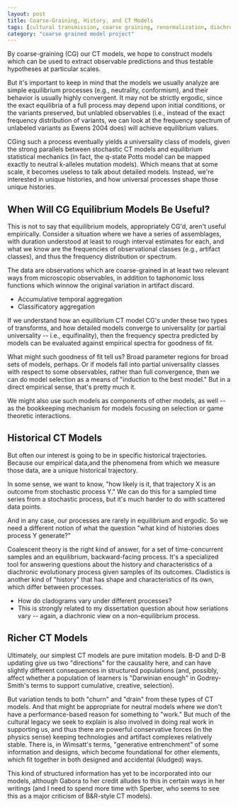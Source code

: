 ```yaml
---
layout: post
title: Coarse-Graining, History, and CT Models
tags: [cultural transmission, coarse graining, renormalization, diachronic models, history]
category: "coarse grained model project"
---
```


By coarse-graining (CG) our CT models, we hope to construct models which can be used to extract observable predictions and thus testable hypotheses at particular scales.

But it's important to keep in mind that the models we usually analyze are simple equilibrium processes (e.g., neutrality, conformism), and their behavior is usually highly convergent. It may not be strictly ergodic, since the exact equilibria of a full process may depend upon initial conditions, or the variants preserved, but unlabled observables (i.e., instead of the exact frequency distribution of variants, we can look at the frequency spectrum of unlabeled variants as Ewens 2004 does) will achieve equilibrium values.

CGing such a process eventually yields a universality class of models, given the strong parallels between stochastic CT models and equilibrium statistical mechanics (in fact, the q-state Potts model can be mapped exactly to neutral k-alleles mutation models). Which means that at some scale, it becomes useless to talk about detailed models. Instead, we're interested in unique histories, and how universal processes shape those unique histories.

When Will CG Equilibrium Models Be Useful?
------------------------------------------

This is not to say that equilibrium models, appropriately CG'd, aren't useful empirically. Consider a situation where we have a series of assemblages, with duration understood at least to rough interval estimates for each, and what we know are the frequencies of observational classes (e.g., artifact classes), and thus the frequency distribution or spectrum.

The data are observations which are coarse-grained in at least two relevant ways from microscopic observables, in addition to taphonomic loss functions which winnow the original variation in artifact discard.

* Accumulative temporal aggregation
* Classificatory aggregation

If we understand how an equilibrium CT model CG's under these two types of transforms, and how detailed models converge to universality (or partial universality -- i.e., equifinality), then the frequency spectra predicted by models can be evaluated against empirical spectra for goodness of fit.

What might such goodness of fit tell us? Broad parameter regions for broad sets of models, perhaps. Or if models fall into partial universality classes with respect to some observables, rather than full convergence, then we can do model selection as a means of "induction to the best model." But in a direct empirical sense, that's pretty much it.

We might also use such models as components of other models, as well -- as the bookkeeping mechanism for models focusing on selection or game theoretic interactions.

Historical CT Models
-------------------- 

But often our interest is going to be in specific historical trajectories. Because our empirical data,and the phenomena from which we measure those data, are a unique historical trajectory.

In some sense, we want to know, "how likely is it, that trajectory X is an outcome from stochastic process Y." We can do this for a sampled time series from a stochastic process, but it's much harder to do with scattered data points. 

And in any case, our processes are rarely in equilibrium and ergodic. So we need a different notion of what the question "what kind of histories does process Y generate?" 

Coalescent theory is the right kind of answer, for a set of time-concurrent samples and an equilibrium, backward-facing process. It's a specialized tool for answering questions about the history and characteristics of a diachronic evolutionary process given samples of its outcomes. Cladistics is another kind of "history" that has shape and characteristics of its own, which differ between processes. 

* How do cladograms vary under different processes?
* This is strongly related to my dissertation question about how seriations vary -- again, a diachronic view on a non-equilibrium process. 

Richer CT Models
---------------- 

Ultimately, our simplest CT models are pure imitation models. B-D and D-B updating give us two "directions" for the causality here, and can have slightly different consequences in structured populations (and, possibly, affect whether a population of learners is "Darwinian enough" in Godrey-Smith's terms to support cumulative, creative, selection). 

But variation tends to both "churn" and "drain" from these types of CT models. And that might be appropriate for neutral models where we don't have a performance-based reason for something to "work." But much of the cultural legacy we seek to explain is also involved in doing real work in supporting us, and thus there are powerful conservative forces (in the physics sense) keeping technologies and artifact complexes relatively stable. There is, in Wimsatt's terms, "generative entrenchment" of some information and designs, which become foundational for other elements, which fit together in both designed and accidental (kludged) ways. 

This kind of structured information has yet to be incorporated into our models, although Gabora to her credit alludes to this in certain ways in her writings (and I need to spend more time with Sperber, who seems to see this as a major criticism of B&R-style CT models). 




